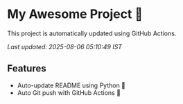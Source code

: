 # My Awesome Project 🚀

This project is automatically updated using GitHub Actions.

_Last updated: 2025-08-06 05:10:49 IST_

## Features
- Auto-update README using Python 🐍
- Auto Git push with GitHub Actions 🤖
